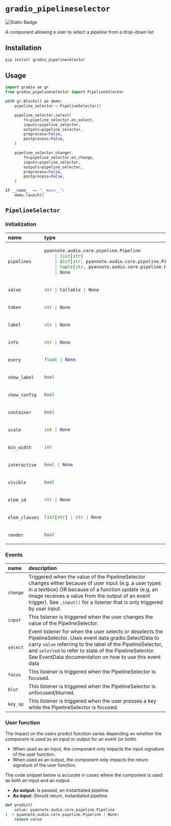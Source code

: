 
# `gradio_pipelineselector`

<img alt="Static Badge" src="https://img.shields.io/badge/version%20-%200.1.1%20-%20orange">

A component allowing a user to select a pipeline from a drop-down list

## Installation

```bash
pip install gradio_pipelineselector
```

## Usage

```python
import gradio as gr
from gradio_pipelineselector import PipelineSelector

with gr.Blocks() as demo:
    pipeline_selector = PipelineSelector()

    pipeline_selector.select(
        fn=pipeline_selector.on_select,
        inputs=pipeline_selector,
        outputs=pipeline_selector,
        preprocess=False,
        postprocess=False,
    )

    pipeline_selector.change(
        fn=pipeline_selector.on_change,
        inputs=pipeline_selector,
        outputs=pipeline_selector,
        preprocess=False,
        postprocess=False,
    )

if __name__ == "__main__":
    demo.launch()

```

## `PipelineSelector`

### Initialization

<table>
<thead>
<tr>
<th align="left">name</th>
<th align="left" style="width: 25%;">type</th>
<th align="left">default</th>
<th align="left">description</th>
</tr>
</thead>
<tbody>
<tr>
<td align="left"><code>pipelines</code></td>
<td align="left" style="width: 25%;">

```python
pyannote.audio.core.pipeline.Pipeline
    | list[str]
    | dict[str, pyannote.audio.core.pipeline.Pipeline]
    | tuple[str, pyannote.audio.core.pipeline.Pipeline]
    | None
```

</td>
<td align="left"><code>None</code></td>
<td align="left">optional</td>
</tr>

<tr>
<td align="left"><code>value</code></td>
<td align="left" style="width: 25%;">

```python
str | Callable | None
```

</td>
<td align="left"><code>None</code></td>
<td align="left">optional</td>
</tr>

<tr>
<td align="left"><code>token</code></td>
<td align="left" style="width: 25%;">

```python
str | None
```

</td>
<td align="left"><code>None</code></td>
<td align="left">None</td>
</tr>

<tr>
<td align="left"><code>label</code></td>
<td align="left" style="width: 25%;">

```python
str | None
```

</td>
<td align="left"><code>None</code></td>
<td align="left">optional</td>
</tr>

<tr>
<td align="left"><code>info</code></td>
<td align="left" style="width: 25%;">

```python
str | None
```

</td>
<td align="left"><code>None</code></td>
<td align="left">optional</td>
</tr>

<tr>
<td align="left"><code>every</code></td>
<td align="left" style="width: 25%;">

```python
float | None
```

</td>
<td align="left"><code>None</code></td>
<td align="left">optional</td>
</tr>

<tr>
<td align="left"><code>show_label</code></td>
<td align="left" style="width: 25%;">

```python
bool
```

</td>
<td align="left"><code>True</code></td>
<td align="left">optional</td>
</tr>

<tr>
<td align="left"><code>show_config</code></td>
<td align="left" style="width: 25%;">

```python
bool
```

</td>
<td align="left"><code>True</code></td>
<td align="left">bool, optional</td>
</tr>

<tr>
<td align="left"><code>container</code></td>
<td align="left" style="width: 25%;">

```python
bool
```

</td>
<td align="left"><code>True</code></td>
<td align="left">optional</td>
</tr>

<tr>
<td align="left"><code>scale</code></td>
<td align="left" style="width: 25%;">

```python
int | None
```

</td>
<td align="left"><code>None</code></td>
<td align="left">optional</td>
</tr>

<tr>
<td align="left"><code>min_width</code></td>
<td align="left" style="width: 25%;">

```python
int
```

</td>
<td align="left"><code>160</code></td>
<td align="left">optional</td>
</tr>

<tr>
<td align="left"><code>interactive</code></td>
<td align="left" style="width: 25%;">

```python
bool | None
```

</td>
<td align="left"><code>None</code></td>
<td align="left">optional</td>
</tr>

<tr>
<td align="left"><code>visible</code></td>
<td align="left" style="width: 25%;">

```python
bool
```

</td>
<td align="left"><code>True</code></td>
<td align="left">optional</td>
</tr>

<tr>
<td align="left"><code>elem_id</code></td>
<td align="left" style="width: 25%;">

```python
str | None
```

</td>
<td align="left"><code>None</code></td>
<td align="left">optional</td>
</tr>

<tr>
<td align="left"><code>elem_classes</code></td>
<td align="left" style="width: 25%;">

```python
list[str] | str | None
```

</td>
<td align="left"><code>None</code></td>
<td align="left">optional</td>
</tr>

<tr>
<td align="left"><code>render</code></td>
<td align="left" style="width: 25%;">

```python
bool
```

</td>
<td align="left"><code>True</code></td>
<td align="left">optional</td>
</tr>
</tbody></table>

### Events

| name | description |
|:-----|:------------|
| `change` | Triggered when the value of the PipelineSelector changes either because of user input (e.g. a user types in a textbox) OR because of a function update (e.g. an image receives a value from the output of an event trigger). See `.input()` for a listener that is only triggered by user input. |
| `input` | This listener is triggered when the user changes the value of the PipelineSelector. |
| `select` | Event listener for when the user selects or deselects the PipelineSelector. Uses event data gradio.SelectData to carry `value` referring to the label of the PipelineSelector, and `selected` to refer to state of the PipelineSelector. See EventData documentation on how to use this event data |
| `focus` | This listener is triggered when the PipelineSelector is focused. |
| `blur` | This listener is triggered when the PipelineSelector is unfocused/blurred. |
| `key_up` | This listener is triggered when the user presses a key while the PipelineSelector is focused. |

### User function

The impact on the users predict function varies depending on whether the component is used as an input or output for an event (or both).

- When used as an Input, the component only impacts the input signature of the user function.
- When used as an output, the component only impacts the return signature of the user function.

The code snippet below is accurate in cases where the component is used as both an input and an output.

- **As output:** Is passed, an instantiated pipeline.
- **As input:** Should return, instantiated pipeline.

 ```python
 def predict(
     value: pyannote.audio.core.pipeline.Pipeline
 ) -> pyannote.audio.core.pipeline.Pipeline | None:
     return value
 ```
